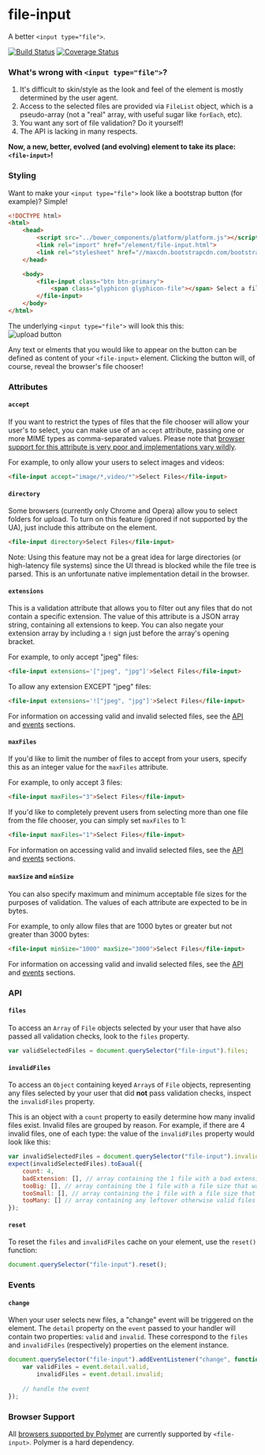 file-input
==========

A better `<input type="file">`.

[![Build Status](https://travis-ci.org/garstasio/file-input.svg?branch=master)](https://travis-ci.org/garstasio/file-input)
[![Coverage Status](https://coveralls.io/repos/garstasio/file-input/badge.png?branch=master)](https://coveralls.io/r/garstasio/file-input?branch=master)


### What's wrong with `<input type="file">`?

1. It's difficult to skin/style as the look and feel of the element is mostly determined by the user agent.
2. Access to the selected files are provided via `FileList` object, which is a pseudo-array (not a "real" array, with useful sugar like `forEach`, etc).
3. You want any sort of file validation?  Do it yourself!
4. The API is lacking in many respects.


**Now, a new, better, evolved (and evolving) element to take its place: `<file-input>`!**


### Styling
Want to make your `<input type="file">` look like a bootstrap button (for example)?  Simple!

```html
<!DOCTYPE html>
<html>
    <head>
        <script src="../bower_components/platform/platform.js"></script>
        <link rel="import" href="/element/file-input.html">
        <link rel="stylesheet" href="//maxcdn.bootstrapcdn.com/bootstrap/3.1.1/css/bootstrap.min.css">
    </head>

    <body>
        <file-input class="btn btn-primary">
            <span class="glyphicon glyphicon-file"></span> Select a file
        </file-input>
    </body>
</html>
```

The underlying `<input type="file">` will look this this:  
![upload button](http://i.imgur.com/xEIQPSV.png?1)

Any text or elments that you would like to appear on the button can be defined as content of your `<file-input>` element.  Clicking the button will, of course, reveal the browser's file chooser!


### Attributes
#### `accept`
If you want to restrict the types of files that the file chooser will allow your user's to select, you can make use of an `accept` attribute, passing one or more MIME types as comma-separated values.  Please note that [browser support for this attribute is very poor and implementations vary wildly](https://developer.mozilla.org/en-US/docs/Web/HTML/Element/Input#Browser_compatibility).  

For example, to only allow your users to select images and videos:  
```html
<file-input accept="image/*,video/*">Select Files</file-input>
```

#### `directory`
Some browsers (currently only Chrome and Opera) allow you to select folders for upload.  To turn on this feature (ignored if not supported by the UA), just include this attribute on the element.
```html
<file-input directory>Select Files</file-input>
```

Note: Using this feature may not be a great idea for large directories (or high-latency file systems) since the UI thread is blocked while the file tree is parsed.  This is an unfortunate native implementation detail in the browser.


#### `extensions`
This is a validation attribute that allows you to filter out any files that do not contain a specific extension.  The value of this attribute is a JSON array string, containing all extensions to keep.  You can also negate your extension array by including a `!` sign just before the array's opening bracket.

For example, to only accept "jpeg" files:
```html
<file-input extensions='["jpeg", "jpg"]'>Select Files</file-input>
```

To allow any extension EXCEPT "jpeg" files:
```html
<file-input extensions='!["jpeg", "jpg"]'>Select Files</file-input>
```

For information on accessing valid and invalid selected files, see the [API](#api) and [events](#events) sections.


#### `maxFiles`
If you'd like to limit the number of files to accept from your users, specify this as an integer value for the `maxFiles` attribute.

For example, to only accept 3 files:
```html
<file-input maxFiles="3">Select Files</file-input>
```

If you'd like to completely prevent users from selecting more than one file from the file chooser, you can simply set `maxFiles` to 1:
```html
<file-input maxFiles="1">Select Files</file-input>
```

For information on accessing valid and invalid selected files, see the [API](#api) and [events](#events) sections.


#### `maxSize` and `minSize`
You can also specify maximum and minimum acceptable file sizes for the purposes of validation.  The values of each attribute are expected to be in bytes.

For example, to only allow files that are 1000 bytes or greater but not greater than 3000 bytes:

```html
<file-input minSize="1000" maxSize="3000">Select Files</file-input>
```

For information on accessing valid and invalid selected files, see the [API](#api) and [events](#events) sections.


### API
#### `files`
To access an `Array` of `File` objects selected by your user that have also passed all validation checks, look to the `files` property.

```javascript
var validSelectedFiles = document.querySelector("file-input").files;
```

#### `invalidFiles`
To access an `Object` containing keyed `Array`s of `File` objects, representing any files selected by your user that did **not** pass validation checks, inspect the `invalidFiles` property.  

This is an object with a `count` property to easily determine how many invalid files exist.  Invalid files are grouped by reason.  For example, if there are 4 invalid files, one of each type: the value of the `invalidFiles` property would look like this:

```javascript
var invalidSelectedFiles = document.querySelector("file-input").invalidFiles;
expect(invalidSelectedFiles).toEaual({
    count: 4,
    badExtension: [], // array containing the 1 file with a bad extension
    tooBig: [], // array containing the 1 file with a file size that was too large
    tooSmall: [], // array containing the 1 file with a file size that was too small
    tooMany: [] // array containing any leftover otherwise valid files that exceed the number of allowable files
});
```

#### `reset`
To reset the `files` and `invalidFiles` cache on your element, use the `reset()` function:

```javascript
document.querySelector("file-input").reset();
```

### Events
#### `change`
When your user selects new files, a "change" event will be triggered on the element.  The `detail` property on the `event` passed to your handler will contain two properties: `valid` and `invalid`.  These correspond to the `files` and `invalidFiles` (respectively) properties on the element instance.

```javascript
document.querySelector("file-input").addEventListener("change", function(event) {
    var validFiles = event.detail.valid,
        invalidFiles = event.detail.invalid;
        
    // handle the event
});
```


### Browser Support
All [browsers supported by Polymer](http://www.polymer-project.org/resources/compatibility.html) are currently supported by `<file-input>`.  Polymer is a hard dependency.
